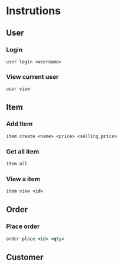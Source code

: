 # Instrutions

## User

### Login

```
user login <username>
```
### View current user

```
user view
```

## Item

### Add Item

```cmd
item create <name> <price> <selling_price>
```

### Get all item

```cmd
item all
```

### View a item

```cmd
item view <id>
```

## Order

### Place order

```cmd
order place <id> <qty>
```

## Customer